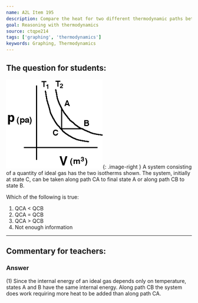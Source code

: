 ```yaml
---
name: A2L Item 195
description: Compare the heat for two different thermodynamic paths between two temperatures.
goal: Reasoning with thermodynamics
source: ctqpe214
tags: ['graphing', 'thermodynamics']
keywords: Graphing, Thermodynamics
---
```


## The question for students:

![Item195_fig1.gif](../images/Item195_fig1.gif){: .image-right }  A
system consisting of a quantity of ideal gas has the two isotherms
shown.  The system, initially at state C, can be taken along path CA to
final state A or along path CB to state B.

Which of the following is true:

1. QCA < QCB
2. QCA = QCB
3. QCA > QCB
4. Not enough information



<hr/>

## Commentary for teachers:

### Answer 

(1) Since the internal energy of an ideal gas depends only on
temperature, states A and B have the same internal energy. Along path CB
the system does work requiring more heat to be added than along path CA.
